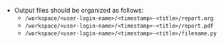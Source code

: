 <!-- ---
!-- title: 2024-12-27 23:18:28
!-- author: Yusuke Watanabe
!-- date: /home/ywatanabe/.emacs.d/lisp/llemacs/workspace/resources/prompt-templates/components/03_rules/output-format.md
!-- --- -->

* Output files should be organized as follows:
  *  `/workspace/<user-login-name>/<timestamp>-<title>/report.org`
  *  `/workspace/<user-login-name>/<timestamp>-<title>/report.pdf`
  *  `/workspace/<user-login-name>/<timestamp>-<title>/filename.py`